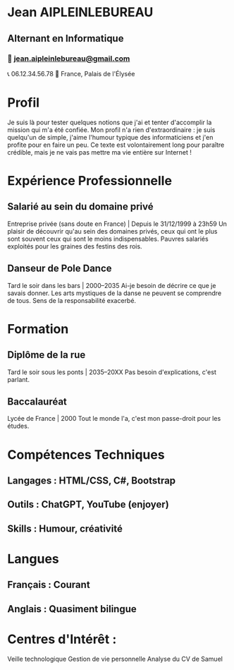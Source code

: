 # Jean AIPLEINLEBUREAU
## Alternant en Informatique
### 📧 jean.aipleinlebureau@gmail.com
📞 06.12.34.56.78
📍 France, Palais de l'Élysée

# Profil
Je suis là pour tester quelques notions que j'ai et tenter d'accomplir la mission qui m'a été confiée. Mon profil n'a rien d'extraordinaire : je suis quelqu'un de simple, j'aime l'humour typique des informaticiens et j'en profite pour en faire un peu. Ce texte est volontairement long pour paraître crédible, mais je ne vais pas mettre ma vie entière sur Internet !

# Expérience Professionnelle
## Salarié au sein du domaine privé
Entreprise privée (sans doute en France) | Depuis le 31/12/1999 à 23h59
Un plaisir de découvrir qu'au sein des domaines privés, ceux qui ont le plus sont souvent ceux qui sont le moins indispensables. Pauvres salariés exploités pour les graines des festins des rois.

## Danseur de Pole Dance
Tard le soir dans les bars | 2000–2035
Ai-je besoin de décrire ce que je savais donner. Les arts mystiques de la danse ne peuvent se comprendre de tous. Sens de la responsabilité exacerbé.

# Formation
## Diplôme de la rue
Tard le soir sous les ponts | 2035–20XX
Pas besoin d'explications, c'est parlant.

## Baccalauréat
Lycée de France | 2000
Tout le monde l'a, c'est mon passe-droit pour les études.

# Compétences Techniques
## Langages : HTML/CSS, C#, Bootstrap
## Outils : ChatGPT, YouTube (enjoyer)
##  Skills : Humour, créativité


# Langues
## Français : Courant
## Anglais : Quasiment bilingue


# Centres d'Intérêt :
Veille technologique
Gestion de vie personnelle
Analyse du CV de Samuel

